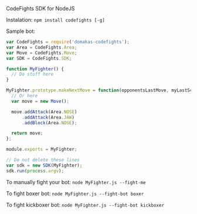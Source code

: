 CodeFights SDK for NodeJS

Instalation:
``
npm install codefights [-g]
``

Sample bot:
```javascript
var CodeFights = require('domakas-codefights');
var Area = CodeFights.Area;
var Move = CodeFights.Move;
var SDK = CodeFights.SDK;

function MyFighter() {
  // Do stuff here
}

MyFighter.prototype.makeNextMove = function(opponentsLastMove, myLastScore, opponentsLastScore) {
  // Or here
  var move = new Move();

  move.addAttack(Area.NOSE)
      .addAttack(Area.JAW)
      .addBlock(Area.NOSE);

  return move;
};

module.exports = MyFighter;

// Do not delete these lines
var sdk = new SDK(MyFighter);
sdk.run(process.argv);
```

To manually fight your bot: ``node MyFighter.js --fight-me``

To fight boxer bot: ``node MyFighter.js --fight-bot boxer``

To fight kickboxer bot: ``node MyFighter.js --fight-bot kickboxer``
